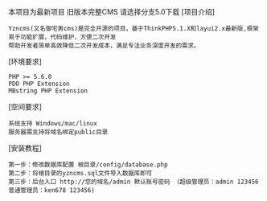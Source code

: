 本项目为最新项目  旧版本完整CMS 请选择分支5.0下载
[项目介绍]
```
Yzncms(又名御宅男cms)是完全开源的项目，基于ThinkPHP5.1.X和layui2.x最新版,框架易于功能扩展，代码维护，方便二次开发  
帮助开发者简单高效降低二次开发成本，满足专注业务深度开发的需求。
```
[环境要求]
```
PHP >= 5.6.0
PDO PHP Extension
MBstring PHP Extension
```
[空间要求]
```
系统支持 Windows/mac/linux
服务器需支持将域名绑定public目录
```
[安装教程]
```
第一步：修改数据库配置 根目录/config/database.php  
第二步：将根目录的yzncms.sql文件导入数据库即可  
第三步：后台入口 http://您的域名/admin 默认账号密码 （超级管理员：admin 123456 普通管理员：ken678 123456)
```
